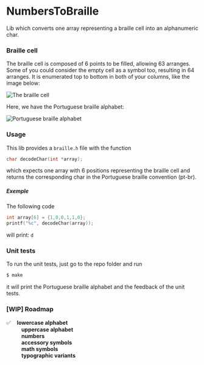 # NumbersToBraille
Lib which converts one array representing a braille cell into an alphanumeric char.

### Braille cell
The braille cell is composed of 6 points to be filled, allowing 63 arranges. Some of you could consider the empty cell as a symbol too, resulting in 64 arranges. It is enumerated top to bottom in both of your columns, like the image below:

![The braille cell](https://nfb.org/images/nfb/publications/books/wumf/WorldUnderPhotos/braille-cell-numbered.gif)

Here, we have the Portuguese braille alphabet:

![Portuguese braille alphabet](http://www.projetoacesso.org.br/site/images/Screen%20Shot%202012-12-06%20at%204.46.41%20PM.png)

### Usage
This lib provides a `braille.h` file with the function
```c
char decodeChar(int *array);
```
which expects one array with 6 positions representing the braille cell and returns the corresponding char in the Portuguese braille convention (pt-br).

##### Exemple
The following code
```c
int array[6] = {1,0,0,1,1,0};
printf("%c", decodeChar(array));
```
will print: `d`

### Unit tests
To run the unit tests, just go to the repo folder and run
```bash
$ make
```
it will print the Portuguese braille alphabet and the feedback of the unit tests.

### [WIP] Roadmap
:white_check_mark:&nbsp;&nbsp;&nbsp;&nbsp;**lowercase alphabet**   
&nbsp;&nbsp;&nbsp;&nbsp;&nbsp;&nbsp;&nbsp;&nbsp;&nbsp;&nbsp;**uppercase alphabet**   
&nbsp;&nbsp;&nbsp;&nbsp;&nbsp;&nbsp;&nbsp;&nbsp;&nbsp;&nbsp;**numbers**     
&nbsp;&nbsp;&nbsp;&nbsp;&nbsp;&nbsp;&nbsp;&nbsp;&nbsp;&nbsp;**accessory symbols**     
&nbsp;&nbsp;&nbsp;&nbsp;&nbsp;&nbsp;&nbsp;&nbsp;&nbsp;&nbsp;**math symbols**   
&nbsp;&nbsp;&nbsp;&nbsp;&nbsp;&nbsp;&nbsp;&nbsp;&nbsp;&nbsp;**typographic variants**   
